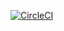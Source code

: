 [![CircleCI](https://circleci.com/bb/nad2000/extracting-cell-formula-blocks-from-excel-file-and-writing-to.svg?style=svg)](https://circleci.com/bb/nad2000/extracting-cell-formula-blocks-from-excel-file-and-writing-to)

